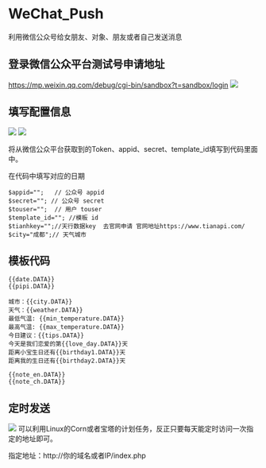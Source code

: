 # WeChat_Push
利用微信公众号给女朋友、对象、朋友或者自己发送消息

## 登录微信公众平台测试号申请地址
https://mp.weixin.qq.com/debug/cgi-bin/sandbox?t=sandbox/login
![](https://s1.328888.xyz/2022/08/23/byzfp.png)

## 填写配置信息
![](https://s1.328888.xyz/2022/08/23/byq1y.png)
![](https://s1.328888.xyz/2022/08/23/bzjAk.png)

将从微信公众平台获取到的Token、appid、secret、template_id填写到代码里面中。

在代码中填写对应的日期
``` 
$appid="";   // 公众号 appid
$secret=""; // 公众号 secret
$touser="";  // 用户 touser
$template_id=""; //模板 id
$tianhkey="";//天行数据key  去官网申请 官网地址https://www.tianapi.com/
$city="成都";// 天气城市

```

## 模板代码
```
{{date.DATA}} 
{{pipi.DATA}} 

城市：{{city.DATA}} 
天气：{{weather.DATA}} 
最低气温: {{min_temperature.DATA}}
最高气温: {{max_temperature.DATA}} 
今日建议：{{tips.DATA}} 
今天是我们恋爱的第{{love_day.DATA}}天 
距离小宝生日还有{{birthday1.DATA}}天 
距离我的生日还有{{birthday2.DATA}}天

{{note_en.DATA}} 
{{note_ch.DATA}}
```


## 定时发送
![](https://s1.328888.xyz/2022/08/23/bzlyr.png)
可以利用Linux的Corn或者宝塔的计划任务，反正只要每天能定时访问一次指定的地址即可。

指定地址：http://你的域名或者IP/index.php



